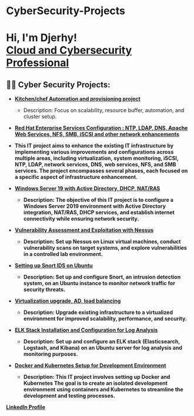 # CyberSecurity-Projects
<h1>Hi, I'm Djerhy! <br/><a href="https://github.com/your-github-jbdjerhy">Cloud and Cybersecurity Professional</a></h1>

<h2>👨‍💻 Cyber Security Projects:</h2>

- [<b>Kitchen/chef Automation and provisioning project</b>](https://github.com/jbdjerhy/Chef_kitchen_automation/tree/main)
  - Description: Focus on scalability, resource buffer, automation, and cluster setup.

 - [<b>Red Hat Enterprise Services Configuration : NTP, LDAP, DNS, Apache Web Services, NFS, SMB, iSCSI and other network enhancements<b>](https://github.com/jbdjerhy/RedHat_Advanced_Services_Configuration)
  - This IT project aims to enhance the existing IT infrastructure by implementing various improvements and configurations across multiple areas, including virtualization, system monitoring, iSCSI, NTP, LDAP, network services, DNS, web services, NFS, and SMB services. The project encompasses several phases, each focused on a specific aspect of infrastructure enhancement.

- [<b>Windows Server 19 with Active Directory, DHCP, NAT/RAS</b>](https://github.com/jbdjerhy/Active-Directory_WinServer/tree/main)
  - Description: The objective of this IT project is to configure a Windows Server 2019 environment with Active Directory integration, NAT/RAS, DHCP services, and establish internet connectivity while ensuring network security.
  
- [<b>Vulnerability Assessment and Exploitation with Nessus</b>](https://github.com/jbdjerhy/Nessus/blob/main/README.md)
  - Description: Set up Nessus on Linux virtual machines, conduct vulnerability scans on target systems, and explore vulnerabilities in a controlled lab environment.
 
- [<b>Setting up Snort IDS on Ubuntu</b>](https://github.com/jbdjerhy/Snort)
  - Description: Set up and configure Snort, an intrusion detection system, on an Ubuntu instance to monitor network traffic for security threats.
  
- [<b>Virtualization upgrade, AD, load balancing</b>](https://github.com/jbdjerhy/Virtualization_Load_balancing_scalability/tree/main)
  - Description: Upgrade existing infrastructure to a virtualized environment for improved scalability, performance, and security.
  
- [<b>ELK Stack Installation and Configuration for Log Analysis</b>](https://github.com/jbdjerhy/ELK_Stack/tree/main)
  - Description: Set up and configure an ELK stack (Elasticsearch, Logstash, and Kibana) on an Ubuntu server for log analysis and monitoring purposes.
    

- [<b>Docker and Kubernetes Setup for Development Environment</b>](https://github.com/jbdjerhy/Docker_Kubernetes)
  - Description: This IT project involves setting up Docker and Kubernetes  The goal is to create an isolated development environment using containers and Kubernetes to streamline the development and testing processes.


[LinkedIn Profile](https://www.linkedin.com/in/djerhyjnbaptiste/)
